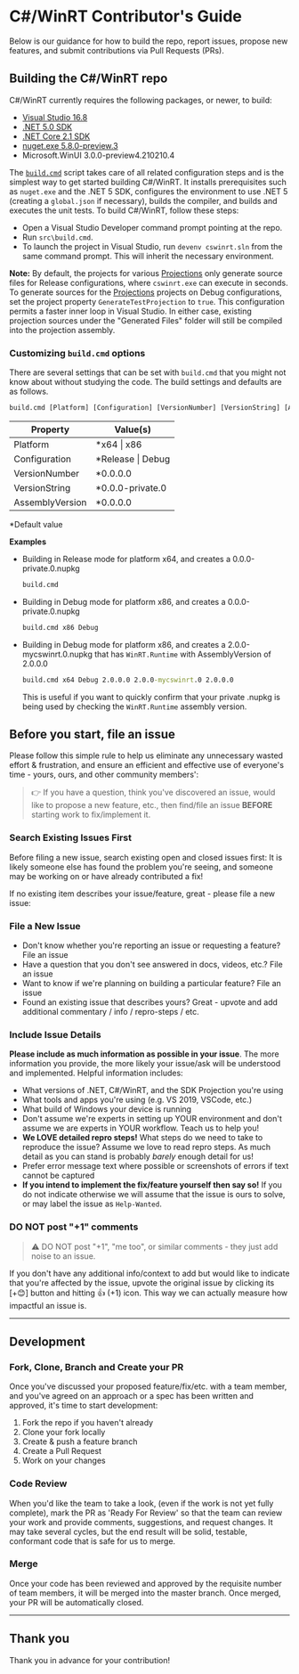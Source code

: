 # C#/WinRT Contributor's Guide

Below is our guidance for how to build the repo, report issues, propose new features, and submit contributions via Pull Requests (PRs). 

## Building the C#/WinRT repo

C#/WinRT currently requires the following packages, or newer, to build:

- [Visual Studio 16.8](https://visualstudio.microsoft.com/downloads/) 
- [.NET 5.0 SDK](https://dotnet.microsoft.com/download/dotnet/5.0) 
- [.NET Core 2.1 SDK](https://dotnet.microsoft.com/download/dotnet-core/2.1)
- [nuget.exe 5.8.0-preview.3](https://www.nuget.org/downloads)
- Microsoft.WinUI 3.0.0-preview4.210210.4

The [`build.cmd`](src\build.cmd) script takes care of all related configuration steps and is the simplest way to get started building C#/WinRT. It installs prerequisites such as `nuget.exe` and the .NET 5 SDK, configures the environment to use .NET 5 (creating a `global.json` if necessary), builds the compiler, and builds and executes the unit tests. To build C#/WinRT, follow these steps: 

- Open a Visual Studio Developer command prompt pointing at the repo.
- Run `src\build.cmd`. 
- To launch the project in Visual Studio, run `devenv cswinrt.sln` from the same command prompt. This will inherit the necessary environment.

**Note:**  By default, the projects for various [Projections](src/Projections) only generate source files for Release configurations, where `cswinrt.exe` can execute in seconds.  To generate sources for the [Projections](src/Projections) projects on Debug configurations, set the project property `GenerateTestProjection` to `true`. This configuration permits a faster inner loop in Visual Studio. In either case, existing projection sources under the "Generated Files" folder will still be compiled into the projection assembly.

### Customizing `build.cmd` options

There are several settings that can be set with `build.cmd` that you might not know about without studying the code. The build settings and defaults are as follows. 

```cmd
build.cmd [Platform] [Configuration] [VersionNumber] [VersionString] [AssemblyVersion]
```

| Property | Value(s) |
|-|-|
| Platform | *x64 \| x86 | Default is `x64`
| Configuration | *Release \| Debug | 
| VersionNumber | *0.0.0.0 |
| VersionString | *0.0.0-private.0 |
| AssemblyVersion | *0.0.0.0 |
\*Default value

**Examples**

- Building in Release mode for platform x64, and creates a 0.0.0-private.0.nupkg
    ```cmd
    build.cmd
    ```
- Building in Debug mode for platform x86, and creates a 0.0.0-private.0.nupkg
    ```cmd
    build.cmd x86 Debug
    ```
- Building in Debug mode for platform x86, and creates a 2.0.0-mycswinrt.0.nupkg that has `WinRT.Runtime` with AssemblyVersion of 2.0.0.0
    ```cmd
    build.cmd x64 Debug 2.0.0.0 2.0.0-mycswinrt.0 2.0.0.0
    ```
    This is useful if you want to quickly confirm that your private .nupkg is being used by checking the `WinRT.Runtime` assembly version.  

## Before you start, file an issue

Please follow this simple rule to help us eliminate any unnecessary wasted effort & frustration, and ensure an efficient and effective use of everyone's time - yours, ours, and other community members':

> 👉 If you have a question, think you've discovered an issue, would like to propose a new feature, etc., then find/file an issue **BEFORE** starting work to fix/implement it.

### Search Existing Issues First

Before filing a new issue, search existing open and closed issues first: It is likely someone else has found the problem you're seeing, and someone may be working on or have already contributed a fix!

If no existing item describes your issue/feature, great - please file a new issue:

### File a New Issue

* Don't know whether you're reporting an issue or requesting a feature? File an issue
* Have a question that you don't see answered in docs, videos, etc.? File an issue
* Want to know if we're planning on building a particular feature? File an issue
* Found an existing issue that describes yours? Great - upvote and add additional commentary / info / repro-steps / etc.

### Include Issue Details

**Please include as much information as possible in your issue**. The more information you provide, the more likely your issue/ask will be understood and implemented. Helpful information includes:

* What versions of .NET, C#/WinRT, and the SDK Projection you're using
* What tools and apps you're using (e.g. VS 2019, VSCode, etc.)
* What build of Windows your device is running
* Don't assume we're experts in setting up YOUR environment and don't assume we are experts in YOUR workflow. Teach us to help you!
* **We LOVE detailed repro steps!** What steps do we need to take to reproduce the issue? Assume we love to read repro steps. As much detail as you can stand is probably _barely_ enough detail for us!
* Prefer error message text where possible or screenshots of errors if text cannot be captured
* **If you intend to implement the fix/feature yourself then say so!** If you do not indicate otherwise we will assume that the issue is ours to solve, or may label the issue as `Help-Wanted`.

### DO NOT post "+1" comments

> ⚠ DO NOT post "+1", "me too", or similar comments - they just add noise to an issue.

If you don't have any additional info/context to add but would like to indicate that you're affected by the issue, upvote the original issue by clicking its [+😊] button and hitting 👍 (+1) icon. This way we can actually measure how impactful an issue is.

---

## Development

### Fork, Clone, Branch and Create your PR

Once you've discussed your proposed feature/fix/etc. with a team member, and you've agreed on an approach or a spec has been written and approved, it's time to start development:

1. Fork the repo if you haven't already
1. Clone your fork locally
1. Create & push a feature branch
1. Create a Pull Request
1. Work on your changes

### Code Review

When you'd like the team to take a look, (even if the work is not yet fully complete), mark the PR as 'Ready For Review' so that the team can review your work and provide comments, suggestions, and request changes. It may take several cycles, but the end result will be solid, testable, conformant code that is safe for us to merge.

### Merge

Once your code has been reviewed and approved by the requisite number of team members, it will be merged into the master branch. Once merged, your PR will be automatically closed.

---

## Thank you

Thank you in advance for your contribution! 
